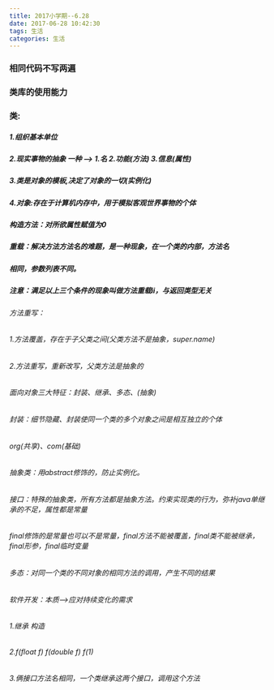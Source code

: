 ```yaml
---
title: 2017小学期--6.28
date: 2017-06-28 10:42:30
tags: 生活
categories: 生活
---
```



### 相同代码不写两遍
### 类库的使用能力
### 类:
##### 1.组织基本单位
##### 2.现实事物的抽象 一种 —–> 1.名 2.功能(方法) 3.信息(属性)
##### 3.类是对象的模板,决定了对象的一切(实例化)
##### 4.对象:存在于计算机内存中，用于模拟客观世界事物的个体
##### 构造方法：对所欲属性赋值为0
##### 重载：解决方法方法名的难题，是一种现象，在一个类的内部，方法名
##### 相同，参数列表不同。
##### 注意：满足以上三个条件的现象叫做方法重载ii，与返回类型无关
###### 方法重写：
###### 1.方法覆盖，存在于子父类之间(父类方法不是抽象，super.name)
###### 2.方法重写，重新改写，父类方法是抽象的
###### 面向对象三大特征：封装、继承、多态、(抽象)
###### 封装：细节隐藏、封装使同一个类的多个对象之间是相互独立的个体
###### org(共享)、com(基础)
###### 抽象类：用abstract修饰的，防止实例化。
###### 接口：特殊的抽象类，所有方法都是抽象方法。约束实现类的行为，弥补java单继承的不足，属性都是常量
###### final修饰的是常量也可以不是常量，final方法不能被覆盖，final类不能被继承，final形参，final临时变量
###### 多态：对同一个类的不同对象的相同方法的调用，产生不同的结果
###### 软件开发：本质–>应对持续变化的需求
###### 1.继承 构造
###### 2.f(float f) f(double f) f(1)
###### 3.俩接口方法名相同，一个类继承这两个接口，调用这个方法